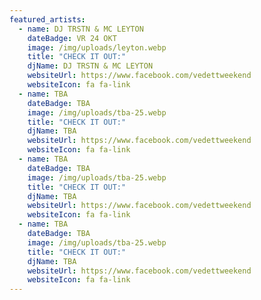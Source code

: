 ```yaml
---
featured_artists:
  - name: DJ TRSTN & MC LEYTON
    dateBadge: VR 24 OKT
    image: /img/uploads/leyton.webp
    title: "CHECK IT OUT:"
    djName: DJ TRSTN & MC LEYTON
    websiteUrl: https://www.facebook.com/vedettweekend
    websiteIcon: fa fa-link
  - name: TBA
    dateBadge: TBA
    image: /img/uploads/tba-25.webp
    title: "CHECK IT OUT:"
    djName: TBA
    websiteUrl: https://www.facebook.com/vedettweekend
    websiteIcon: fa fa-link
  - name: TBA
    dateBadge: TBA
    image: /img/uploads/tba-25.webp
    title: "CHECK IT OUT:"
    djName: TBA
    websiteUrl: https://www.facebook.com/vedettweekend
    websiteIcon: fa fa-link
  - name: TBA
    dateBadge: TBA
    image: /img/uploads/tba-25.webp
    title: "CHECK IT OUT:"
    djName: TBA
    websiteUrl: https://www.facebook.com/vedettweekend
    websiteIcon: fa fa-link
---
```

